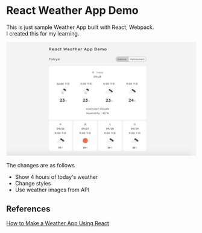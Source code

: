 # React Weather App Demo

This is just sample Weather App built with React, Webpack.  
I created this for my learning.  

![React Weather App Demo](https://github.com/chocolat5/react-weather-app-demo/blob/master/screenshot.png)

The changes are as follows 

* Show 4 hours of today's weather
* Change styles
* Use weather images from API

## References

[How to Make a Weather App Using React](https://medium.com/@leizl.samano/how-to-make-a-weather-app-using-react-403c88252deb)  
